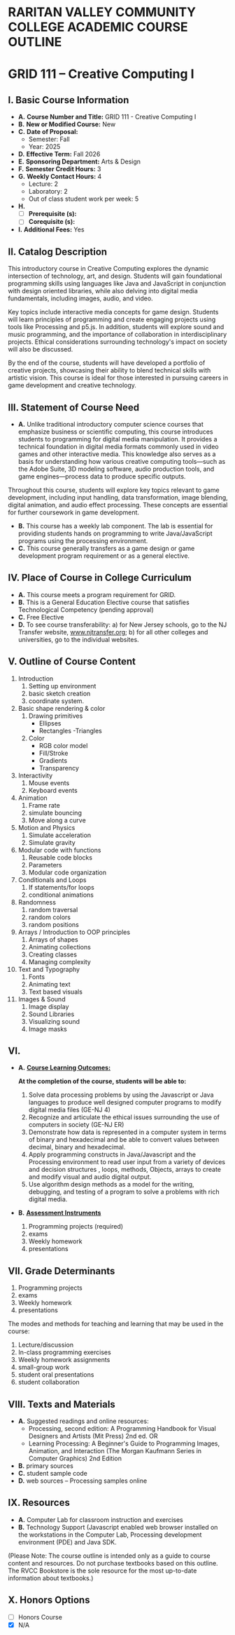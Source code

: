 # RARITAN VALLEY COMMUNITY COLLEGE ACADEMIC COURSE OUTLINE

# GRID 111 – Creative Computing I

## I. Basic Course Information

- **A.** **Course Number and Title:** GRID 111 - Creative Computing I
- **B.** **New or Modified Course:** New
- **C.** **Date of Proposal:**  
    - Semester: Fall  
    - Year: 2025
- **D.** **Effective Term:** Fall 2026
- **E.** **Sponsoring Department:** Arts & Design
- **F.** **Semester Credit Hours:** 3
- **G.** **Weekly Contact Hours:** 4 
    - Lecture: 2
    - Laboratory: 2  
    - Out of class student work per week: 5
- **H.** 
    - [ ] **Prerequisite (s):** 
    - [ ] **Corequisite (s):** 
- **I.** **Additional Fees:** Yes

## II. Catalog Description

This introductory course in Creative Computing explores the dynamic intersection of technology, art, and design. Students will gain foundational programming skills using languages like Java and JavaScript in conjunction with design oriented libraries, while also delving into digital media fundamentals, including images, audio, and video.

Key topics include interactive media concepts for game design. Students will learn principles of programming and create engaging projects using tools like Processing and p5.js. In addition, students will explore sound and music programming, and the importance of collaboration in interdisciplinary projects. Ethical considerations surrounding technology's impact on society will also be discussed.

By the end of the course, students will have developed a portfolio of creative projects, showcasing their ability to blend technical skills with artistic vision. This course is ideal for those interested in pursuing careers in game development and creative technology.

## III. Statement of Course Need

- **A.** Unlike traditional introductory computer science courses that emphasize business or scientific computing, this course introduces students to programming for digital media manipulation. It provides a technical foundation in digital media formats commonly used in video games and other interactive media. This knowledge also serves as a basis for understanding how various creative computing tools—such as the Adobe Suite, 3D modeling software, audio production tools, and game engines—process data to produce specific outputs.  
  
Throughout this course, students will explore key topics relevant to game development, including input handling, data transformation, image blending, digital animation, and audio effect processing. These concepts are essential for further coursework in game development.
- **B.** This course has a weekly lab component.  The lab is essential for providing students hands on programming to write Java/JavaScript programs using the processing environment.
- **C.** This course generally transfers as a game design or game development program requirement or as a general elective.

## IV. Place of Course in College Curriculum

- **A.** This course meets a program requirement for GRID.
- **B.** This is a General Education Elective course that satisfies Technological Competency (pending approval)
- **C.** Free Elective
- **D.** To see course transferability: a) for New Jersey schools, go to the NJ Transfer website, www.njtransfer.org; b) for all other colleges and universities, go to the individual websites.

## V. Outline of Course Content

1. Introduction
    1. Setting up environment
    2. basic sketch creation
    3.  coordinate system.
1. Basic shape rendering & color
    1. Drawing primitives
        - Ellipses
        - Rectangles
        -Triangles
    2. Color
        - RGB color model
        - Fill/Stroke
        - Gradients
        - Transparency
1. Interactivity
    1. Mouse events
    2. Keyboard events
1. Animation 
    1. Frame rate
    2. simulate bouncing
    3. Move along a curve
1. Motion and Physics
    1. Simulate acceleration
    2. Simulate gravity
1. Modular code with functions
    1. Reusable code blocks
    2. Parameters
    3. Modular code organization
1. Conditionals and Loops
    1. If statements/for loops
    2. conditional animations
1. Randomness
    1. random traversal
    2. random colors
    3. random positions
1. Arrays / Introduction to OOP principles
    1. Arrays of shapes
    2. Animating collections
    3. Creating classes
    4. Managing complexity
1. Text and Typography
    1. Fonts
    2. Animating text
    3. Text based visuals
1. Images & Sound
    1. Image display
    2. Sound Libraries
    3. Visualizing sound
    4. Image masks

## VI. 

- **A.** **<u>Course Learning Outcomes:</u>**  

    **At the completion of the course, students will be able to:**  
    1. Solve data processing problems by using the Javascript or Java languages to produce well designed computer programs to modify digital media files (GE-NJ 4) 
    2. Recognize and articulate the ethical issues surrounding the use of computers in society (GE-NJ ER) 
    3. Demonstrate how data is represented in a computer system in terms of binary and hexadecimal and be able to convert values between decimal, binary and hexadecimal. 
    4. Apply programming constructs in Java/Javascript and the Processing environment to read user input from a variety of devices and decision structures , loops, methods, Objects, arrays to create and modify visual and audio digital output. 
    5. Use algorithm design methods as a model for the writing, debugging, and testing of a program to solve a problems with rich digital media.

- **B.** **<u>Assessment Instruments</u>**  
    1. Programming projects (required)
    2. exams
    3. Weekly homework
    4. presentations 

## VII. Grade Determinants

1. Programming projects
1. exams
1. Weekly homework
1. presentations

The modes and methods for teaching and learning that may be used in the course:

1. Lecture/discussion
1. In-class programming exercises
1. Weekly homework assignments
1. small-group work
1. student oral presentations
1. student collaboration

## VIII. Texts and Materials
- **A.** Suggested readings and online resources:
    - Processing, second edition: A Programming Handbook for Visual Designers and Artists (Mit Press) 2nd ed. OR
    - Learning Processing: A Beginner's Guide to Programming Images, Animation, and Interaction (The Morgan Kaufmann Series in Computer Graphics) 2nd Edition 
- **B.** primary sources
- **C.** student sample code
- **D.** web sources – Processing samples online

## IX. Resources
- **A.** Computer Lab for classroom instruction and exercises
- **B.** Technology Support (Javascript enabled web browser installed on the workstations in the Computer Lab, Processing development environment (PDE) and Java SDK.

(Please Note: The course outline is intended only as a guide to course content and resources. Do not purchase textbooks based on this outline. The RVCC Bookstore is the sole resource for the most up-to-date information about textbooks.)

## X. Honors Options
- [ ] Honors Course
- [x] N/A